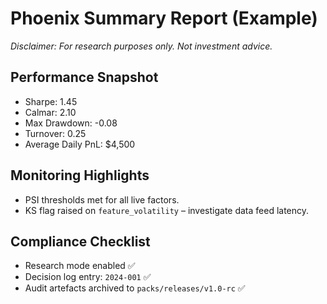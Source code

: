 # Phoenix Summary Report (Example)

_Disclaimer: For research purposes only. Not investment advice._

## Performance Snapshot
- Sharpe: 1.45
- Calmar: 2.10
- Max Drawdown: -0.08
- Turnover: 0.25
- Average Daily PnL: $4,500

## Monitoring Highlights
- PSI thresholds met for all live factors.
- KS flag raised on `feature_volatility` – investigate data feed latency.

## Compliance Checklist
- Research mode enabled ✅
- Decision log entry: `2024-001` ✅
- Audit artefacts archived to `packs/releases/v1.0-rc` ✅
